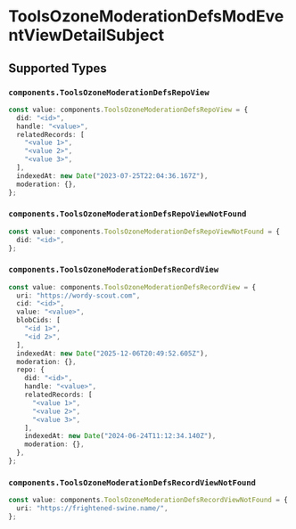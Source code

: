 # ToolsOzoneModerationDefsModEventViewDetailSubject


## Supported Types

### `components.ToolsOzoneModerationDefsRepoView`

```typescript
const value: components.ToolsOzoneModerationDefsRepoView = {
  did: "<id>",
  handle: "<value>",
  relatedRecords: [
    "<value 1>",
    "<value 2>",
    "<value 3>",
  ],
  indexedAt: new Date("2023-07-25T22:04:36.167Z"),
  moderation: {},
};
```

### `components.ToolsOzoneModerationDefsRepoViewNotFound`

```typescript
const value: components.ToolsOzoneModerationDefsRepoViewNotFound = {
  did: "<id>",
};
```

### `components.ToolsOzoneModerationDefsRecordView`

```typescript
const value: components.ToolsOzoneModerationDefsRecordView = {
  uri: "https://wordy-scout.com",
  cid: "<id>",
  value: "<value>",
  blobCids: [
    "<id 1>",
    "<id 2>",
  ],
  indexedAt: new Date("2025-12-06T20:49:52.605Z"),
  moderation: {},
  repo: {
    did: "<id>",
    handle: "<value>",
    relatedRecords: [
      "<value 1>",
      "<value 2>",
      "<value 3>",
    ],
    indexedAt: new Date("2024-06-24T11:12:34.140Z"),
    moderation: {},
  },
};
```

### `components.ToolsOzoneModerationDefsRecordViewNotFound`

```typescript
const value: components.ToolsOzoneModerationDefsRecordViewNotFound = {
  uri: "https://frightened-swine.name/",
};
```


